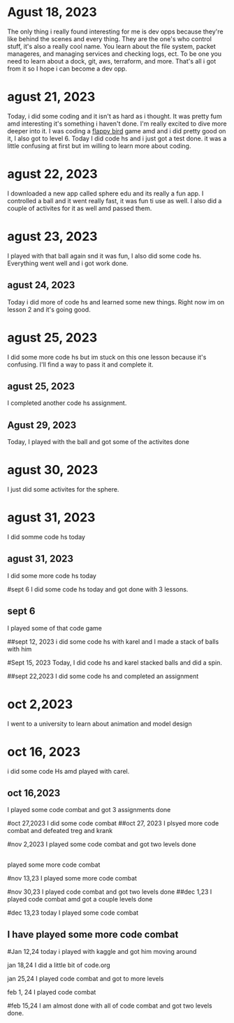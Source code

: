    # Agust 18, 2023
The only thing i really found interesting for me is dev opps because they're like behind the scenes and every thing. They are the one's who control stuff, it's also a really cool name. You learn about the file system, packet manageres, and managing services and checking logs, ect. To be one you need to learn about a dock, git, aws, terraform, and more. That's all i got from it so I hope i can become a dev opp.

# agust 21, 2023
Today, i did some coding and it isn't as hard as i thought. It was pretty fum amd  interesting it's something i haven't done. 
I'm really excited to dive more deeper into it. I was coding a [flappy bird](https://studio.code.org/flappy/6) game amd
and i did pretty good on it, I also got to level 6.
Today I did code hs and i just got a test done. it was a little confusing at first but im willing to learn more about coding.


# agust 22, 2023
I downloaded a new app called sphere edu and its really a fun app. I controlled a ball and it went really fast, it was fun ti use as well.
I also did a couple of activites for it as well amd passed them.



# agust 23, 2023
I played with that ball again snd it was fun, I also did some code hs. Everything went well and i got work done.


## agust 24, 2023
Today i did more of code hs and learned some new things. Right now im on lesson 2 and it's going good. 


# agust 25, 2023
I did some more code hs but im stuck on this one lesson because it's confusing. I'll find a way to pass it and complete it.
## agust 25, 2023
I completed another code hs assignment.

## Agust 29, 2023
 Today, I played with the ball and got some of the activites done



 # agust 30, 2023
 I just did some activites for the sphere.



 # agust 31, 2023
 I did somme code hs today
## agust 31, 2023
I did some more code hs today



#sept 6
I did some code hs today and got done with 3 lessons.
## sept 6
I played some of that code game



##sept 12, 2023
i did some code hs with karel and I made a stack of balls with him


#Sept 15, 2023
Today, I did code hs and karel stacked balls and did a spin.



##sept 22,2023
I did some code hs and completed an assignment



# oct 2,2023
I went to a university to learn about animation and model design



# oct 16, 2023
i did some code Hs amd played with carel. 
## oct 16,2023
I played some code combat and got 3 assignments done


#oct 27,2023
I did some code combat
##oct 27, 2023
I plsyed more code combat and defeated treg and krank


#nov 2,2023
I played some code combat and got two levels done
##
played some more code combat



#nov 13,23
I played some more code combat


#nov 30,23
I played code combat and got two levels done
##dec 1,23 
I played code combat amd got a couple levels done



#dec 13,23
today I played some code combat
## I have played some more code combat


#Jan 12,24
today i played with kaggle and got him moving around


jan 18,24
I did a little bit of code.org


jan 25,24
I played code combat and got to more levels


feb 1, 24
I played code combat


#feb 15,24
I am almost done with all of code combat and got two levels done.
